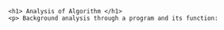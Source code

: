 <!DOCTYPE html>
<html lang="en">
<head>
    <meta charset="UTF-8">
    <meta name="viewport" content="width=device-width, initial-scale=1.0">
    <title>Document</title>
</head>
<body>

    <h1> Analysis of Algorithm </h1>
    <p> Background analysis through a program and its function: 
    

</body>
</html>